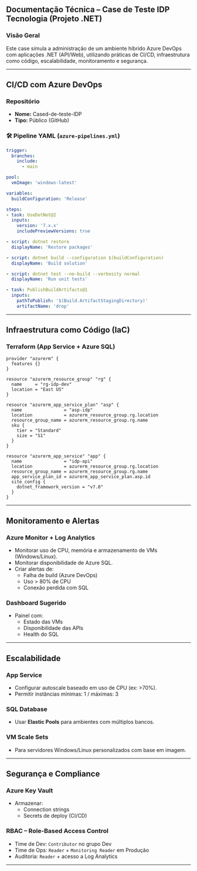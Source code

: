 
## Documentação Técnica – Case de Teste IDP Tecnologia (Projeto .NET)

### Visão Geral

Este case simula a administração de um ambiente híbrido Azure DevOps com aplicações .NET (API/Web), utilizando práticas de CI/CD, infraestrutura como código, escalabilidade, monitoramento e segurança.

---

## CI/CD com Azure DevOps

### Repositório

- **Nome:** Cased-de-teste-IDP
- **Tipo:** Público (GitHub)

### 🛠 Pipeline YAML (`azure-pipelines.yml`)

```yaml
trigger:
  branches:
    include:
      - main

pool:
  vmImage: 'windows-latest'

variables:
  buildConfiguration: 'Release'

steps:
- task: UseDotNet@2
  inputs:
    version: '7.x.x'
    includePreviewVersions: true

- script: dotnet restore
  displayName: 'Restore packages'

- script: dotnet build --configuration $(buildConfiguration)
  displayName: 'Build solution'

- script: dotnet test --no-build --verbosity normal
  displayName: 'Run unit tests'

- task: PublishBuildArtifacts@1
  inputs:
    pathToPublish: '$(Build.ArtifactStagingDirectory)'
    artifactName: 'drop'
```

---

## Infraestrutura como Código (IaC)

### Terraform (App Service + Azure SQL)

```hcl
provider "azurerm" {
  features {}
}

resource "azurerm_resource_group" "rg" {
  name     = "rg-idp-dev"
  location = "East US"
}

resource "azurerm_app_service_plan" "asp" {
  name                = "asp-idp"
  location            = azurerm_resource_group.rg.location
  resource_group_name = azurerm_resource_group.rg.name
  sku {
    tier = "Standard"
    size = "S1"
  }
}

resource "azurerm_app_service" "app" {
  name                = "idp-api"
  location            = azurerm_resource_group.rg.location
  resource_group_name = azurerm_resource_group.rg.name
  app_service_plan_id = azurerm_app_service_plan.asp.id
  site_config {
    dotnet_framework_version = "v7.0"
  }
}
```

---

## Monitoramento e Alertas

### Azure Monitor + Log Analytics

- Monitorar uso de CPU, memória e armazenamento de VMs (Windows/Linux).
- Monitorar disponibilidade de Azure SQL.
- Criar alertas de:
  - Falha de build (Azure DevOps)
  - Uso > 80% de CPU
  - Conexão perdida com SQL

### Dashboard Sugerido

- Painel com:
  - Estado das VMs
  - Disponibilidade das APIs
  - Health do SQL

---

## Escalabilidade

### App Service

- Configurar autoscale baseado em uso de CPU (ex: >70%).
- Permitir instâncias mínimas: 1 / máximas: 3

### SQL Database

- Usar **Elastic Pools** para ambientes com múltiplos bancos.

### VM Scale Sets

- Para servidores Windows/Linux personalizados com base em imagem.

---

## Segurança e Compliance

### Azure Key Vault

- Armazenar:
  - Connection strings
  - Secrets de deploy (CI/CD)

### RBAC – Role-Based Access Control

- Time de Dev: `Contributor` no grupo Dev
- Time de Ops: `Reader` + `Monitoring Reader` em Produção
- Auditoria: `Reader` + acesso a Log Analytics

---


